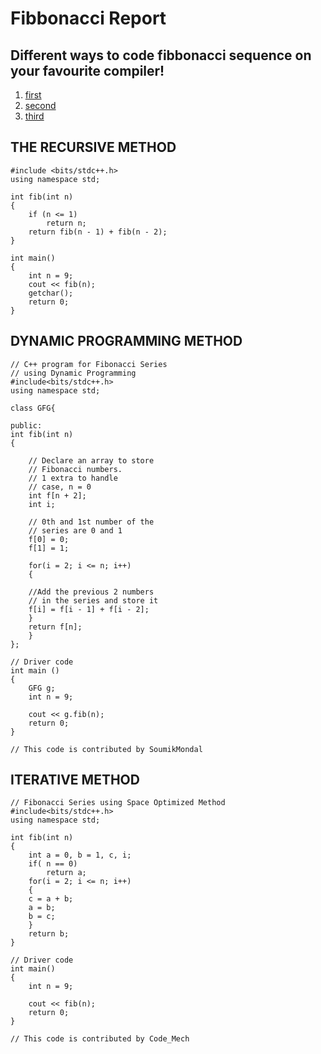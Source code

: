 <h1><b>Fibbonacci Report</b></h1>

## Different ways to code fibbonacci sequence on your favourite compiler!
<ol>
 <li><a href='#first'> first</a> </li>
 <li><a href='#second'>second</a> </li>
 <li><a href='#third'>third</a> </li>
</ol>

## <a id='first'></a> THE RECURSIVE METHOD

```// Fibonacci Series using Recursion
#include <bits/stdc++.h>
using namespace std;
 
int fib(int n)
{
    if (n <= 1)
        return n;
    return fib(n - 1) + fib(n - 2);
}
 
int main()
{
    int n = 9;
    cout << fib(n);
    getchar();
    return 0;
}

```
## <a id='second'></a> DYNAMIC PROGRAMMING METHOD

```
// C++ program for Fibonacci Series
// using Dynamic Programming
#include<bits/stdc++.h>
using namespace std;

class GFG{
	
public:
int fib(int n)
{
	
	// Declare an array to store
	// Fibonacci numbers.
	// 1 extra to handle
	// case, n = 0
	int f[n + 2];
	int i;

	// 0th and 1st number of the
	// series are 0 and 1
	f[0] = 0;
	f[1] = 1;

	for(i = 2; i <= n; i++)
	{
		
	//Add the previous 2 numbers
	// in the series and store it
	f[i] = f[i - 1] + f[i - 2];
	}
	return f[n];
	}
};

// Driver code
int main ()
{
	GFG g;
	int n = 9;
	
	cout << g.fib(n);
	return 0;
}

// This code is contributed by SoumikMondal
```
## <a id='third'></a> ITERATIVE METHOD

```
// Fibonacci Series using Space Optimized Method
#include<bits/stdc++.h>
using namespace std;

int fib(int n)
{
	int a = 0, b = 1, c, i;
	if( n == 0)
		return a;
	for(i = 2; i <= n; i++)
	{
	c = a + b;
	a = b;
	b = c;
	}
	return b;
}

// Driver code
int main()
{
	int n = 9;
	
	cout << fib(n);
	return 0;
}

// This code is contributed by Code_Mech
```

